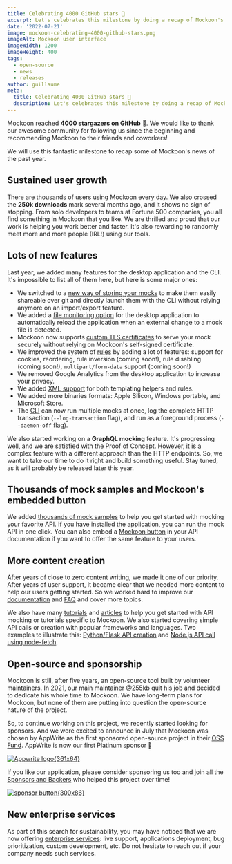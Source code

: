 ```yaml
---
title: Celebrating 4000 GitHub stars 🎉
excerpt: Let's celebrates this milestone by doing a recap of Mockoon's past year's news, announcements, new features and sponsors
date: '2022-07-21'
image: mockoon-celebrating-4000-github-stars.png
imageAlt: Mockoon user interface
imageWidth: 1200
imageHeight: 400
tags:
  - open-source
  - news
  - releases
author: guillaume
meta:
  title: Celebrating 4000 GitHub stars 🎉
  description: Let's celebrates this milestone by doing a recap of Mockoon's past year's news, announcements, new features and sponsors
---
```


Mockoon reached **4000 stargazers on GitHub** 🎉. We would like to thank our awesome community for following us since the beginning and recommending Mockoon to their friends and coworkers!

We will use this fantastic milestone to recap some of Mockoon's news of the past year.

## Sustained user growth

There are thousands of users using Mockoon every day. We also crossed the **250k downloads** mark several months ago, and it shows no sign of stopping. From solo developers to teams at Fortune 500 companies, you all find something in Mockoon that you like. We are thrilled and proud that our work is helping you work better and faster.
It's also rewarding to randomly meet more and more people (IRL!) using our tools.

## Lots of new features

Last year, we added many features for the desktop application and the CLI. It's impossible to list all of them here, but here is some major ones:

- We switched to a [new way of storing your mocks](/blog/new-storage-system-git-data-sharing/) to make them easily shareable over git and directly launch them with the CLI without relying anymore on an import/export feature.
- We added a [file monitoring option](/blog/file-monitoring-mock-api-samples/#file-monitoring) for the desktop application to automatically reload the application when an external change to a mock file is detected.
- Mockoon now supports [custom TLS certificates](/docs/latest/server-configuration/serving-over-tls/#provide-your-own-certificate) to serve your mock securely without relying on Mockoon's self-signed certificate.
- We improved the system of [rules](/docs/latest/route-responses/dynamic-rules/) by adding a lot of features: support for cookies, reordering, rule inversion (coming soon!), rule disabling (coming soon!), `multipart/form-data` support (coming soon!)
- We removed Google Analytics from the desktop application to increase your privacy.
- We added [XML support](/docs/latest/response-configuration/xml-support/) for both templating helpers and rules.
- We added more binaries formats: Apple Silicon, Windows portable, and Microsoft Store.
- The [CLI](https://github.com/mockoon/mockoon/tree/main/packages/cli#mockoon-cli-start) can now run multiple mocks at once, log the complete HTTP transaction (`--log-transaction` flag), and run as a foreground process (`--daemon-off` flag).

We also started working on a **GraphQL mocking** feature. It's progressing well, and we are satisfied with the Proof of Concept. However, it is a complex feature with a different approach than the HTTP endpoints. So, we want to take our time to do it right and build something useful. Stay tuned, as it will probably be released later this year.

## Thousands of mock samples and Mockoon's embedded button

We added [thousands of mock samples](/mock-samples/category/all/) to help you get started with mocking your favorite API. If you have installed the application, you can run the mock API in one click.
You can also embed a [Mockoon button](/integrations/embedded-button/) in your API documentation if you want to offer the same feature to your users.

## More content creation

After years of close to zero content writing, we made it one of our priority. After years of user support, it became clear that we needed more content to help our users getting started. So we worked hard to improve our [documentation](/docs/latest/about/) and [FAQ](/faq/) and cover more topics.

We also have many [tutorials](/tutorials/) and [articles](/articles/) to help you get started with API mocking or tutorials specific to Mockoon. We also started covering simple API calls or creation with popular frameworks and languages. Two examples to illustrate this: [Python/Flask API creation](/tutorials/create-api-python-flask-mocking/) and [Node.js API call using node-fetch](/tutorials/nodejs-api-call-and-mocking/).

## Open-source and sponsorship

Mockoon is still, after five years, an open-source tool built by volunteer maintainers. In 2021, our main maintainer [@255kb](https://github.com/255kb) quit his job and decided to dedicate his whole time to Mockoon. We have long-term plans for Mockoon, but none of them are putting into question the open-source nature of the project.

So, to continue working on this project, we recently started looking for sponsors. And we were excited to announce in July that Mockoon was chosen by AppWrite as the first sponsored open-source project in their [OSS Fund](https://dev.to/appwrite/appwrite-oss-fund-sponsors-mockoon-119k). AppWrite is now our first Platinum sponsor 💪

[![Appwrite logo{361x64}](/images/sponsors/appwrite.png)](https://appwrite.io/)

If you like our application, please consider sponsoring us too and join all the [Sponsors and Backers](https://github.com/mockoon/mockoon/blob/main/backers.md) who helped this project over time!

[![sponsor button{300x86}](/images/sponsor-btn.png)](https://github.com/sponsors/mockoon)

## New enterprise services

As part of this search for sustainability, you may have noticed that we are now offering [enterprise services](/cloud/): live support, applications deployment, bug prioritization, custom development, etc. Do not hesitate to reach out if your company needs such services.

